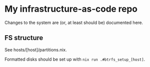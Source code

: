 # My infrastructure-as-code repo

Changes to the system are (or, at least should be) documented here.

## FS structure

See hosts/[host]/partitions.nix.

Formatted disks should be set up with `nix run .#btrfs_setup_[host]`.
